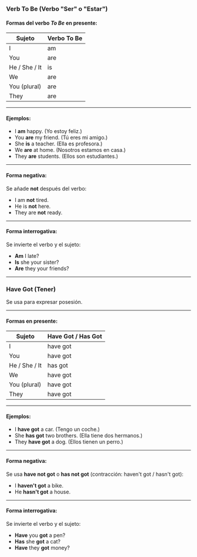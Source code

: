 ### **Verb To Be** (Verbo "Ser" o "Estar")

#### Formas del verbo _To Be_ en presente:

| Sujeto        | Verbo To Be |
| ------------- | ----------- |
| I             | am          |
| You           | are         |
| He / She / It | is          |
| We            | are         |
| You (plural)  | are         |
| They          | are         |

---

#### Ejemplos:

- I **am** happy. (Yo estoy feliz.)
- You **are** my friend. (Tú eres mi amigo.)
- She **is** a teacher. (Ella es profesora.)
- We **are** at home. (Nosotros estamos en casa.)
- They **are** students. (Ellos son estudiantes.)

---

#### Forma negativa:

Se añade **not** después del verbo:

- I am **not** tired.
- He is **not** here.
- They are **not** ready.

---

#### Forma interrogativa:

Se invierte el verbo y el sujeto:

- **Am** I late?
- **Is** she your sister?
- **Are** they your friends?

---

### **Have Got** (Tener)

Se usa para expresar posesión.

---

#### Formas en presente:

|Sujeto|Have Got / Has Got|
|---|---|
|I|have got|
|You|have got|
|He / She / It|has got|
|We|have got|
|You (plural)|have got|
|They|have got|

---

#### Ejemplos:

- I **have got** a car. (Tengo un coche.)
- She **has got** two brothers. (Ella tiene dos hermanos.)
- They **have got** a dog. (Ellos tienen un perro.)

---

#### Forma negativa:

Se usa **have not got** o **has not got** (contracción: haven't got / hasn't got):

- I **haven't got** a bike.
- He **hasn't got** a house.

---

#### Forma interrogativa:

Se invierte el verbo y el sujeto:

- **Have** you **got** a pen?
- **Has** she **got** a cat?
- **Have** they **got** money?